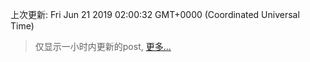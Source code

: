 
  
 上次更新: Fri Jun 21 2019 02:00:32 GMT+0000 (Coordinated Universal Time) 

 > 仅显示一小时内更新的post, [更多...](screenshots/)
  